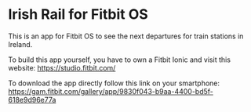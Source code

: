 # Irish Rail for Fitbit OS
This is an app for Fitbit OS to see the next departures for train stations in Ireland.

To build this app yourself, you have to own a Fitbit Ionic and visit this website: https://studio.fitbit.com/

To download the app directly follow this link on your smartphone: https://gam.fitbit.com/gallery/app/9830f043-b9aa-4400-bd5f-618e9d96e77a